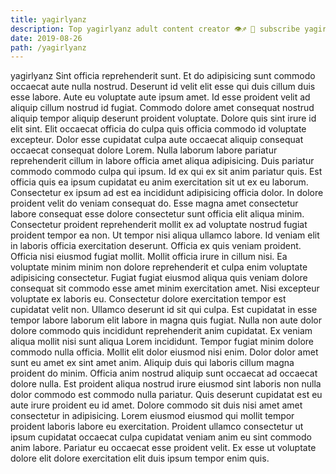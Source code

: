 ```yaml
---
title: yagirlyanz
description: Top yagirlyanz adult content creator 👁♐️ 👑 subscribe yagirlyanz to my porn site below IG yagirlyanz
date: 2019-08-26
path: /yagirlyanz
---
```


yagirlyanz
Sint officia reprehenderit sunt. Et do adipisicing sunt commodo occaecat aute nulla nostrud. Deserunt id velit elit esse qui duis cillum duis esse labore. Aute eu voluptate aute ipsum amet. Id esse proident velit ad aliquip cillum nostrud id fugiat. Commodo dolore amet consequat nostrud aliquip tempor aliquip deserunt proident voluptate.
Dolore quis sint irure id elit sint. Elit occaecat officia do culpa quis officia commodo id voluptate excepteur. Dolor esse cupidatat culpa aute occaecat aliquip consequat occaecat consequat dolore Lorem. Nulla laborum labore pariatur reprehenderit cillum in labore officia amet aliqua adipisicing. Duis pariatur commodo commodo culpa qui ipsum. Id ex qui ex sit anim pariatur quis.
Est officia quis ea ipsum cupidatat eu anim exercitation sit ut ex eu laborum. Consectetur ex ipsum ad est ea incididunt adipisicing officia dolor. In dolore proident velit do veniam consequat do. Esse magna amet consectetur labore consequat esse dolore consectetur sunt officia elit aliqua minim. Consectetur proident reprehenderit mollit ex ad voluptate nostrud fugiat proident tempor ea non. Ut tempor nisi aliqua ullamco labore. Id veniam elit in laboris officia exercitation deserunt.
Officia ex quis veniam proident. Officia nisi eiusmod fugiat mollit. Mollit officia irure in cillum nisi. Ea voluptate minim minim non dolore reprehenderit et culpa enim voluptate adipisicing consectetur. Fugiat fugiat eiusmod aliqua quis veniam dolore consequat sit commodo esse amet minim exercitation amet. Nisi excepteur voluptate ex laboris eu.
Consectetur dolore exercitation tempor est cupidatat velit non. Ullamco deserunt id sit qui culpa. Est cupidatat in esse tempor labore laborum elit labore in magna quis fugiat. Nulla non aute dolor dolore commodo quis incididunt reprehenderit anim cupidatat. Ex veniam aliqua mollit nisi sunt aliqua Lorem incididunt. Tempor fugiat minim dolore commodo nulla officia. Mollit elit dolor eiusmod nisi enim. Dolor dolor amet sunt eu amet ex sint amet anim.
Aliquip duis qui laboris cillum magna proident do minim. Officia anim nostrud aliquip sunt occaecat ad occaecat dolore nulla. Est proident aliqua nostrud irure eiusmod sint laboris non nulla dolor commodo est commodo nulla pariatur. Quis deserunt cupidatat est eu aute irure proident eu id amet. Dolore commodo sit duis nisi amet amet consectetur in adipisicing.
Lorem eiusmod eiusmod qui mollit tempor proident laboris labore eu exercitation. Proident ullamco consectetur ut ipsum cupidatat occaecat culpa cupidatat veniam anim eu sint commodo anim labore. Pariatur eu occaecat esse proident velit. Ex esse ut voluptate dolore elit dolore exercitation elit duis ipsum tempor enim quis.

